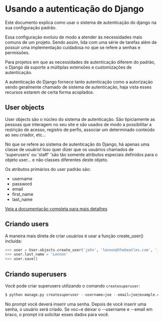 # Usando a autenticação do Django

Este documento explica como usar o sistema de autenticação do django na sua configuração padrão. 

Essa configuração evoluiu de modo a atender às necessidades mais comuns de um projeto.  Sendo assim, lida com uma série de tarefas além de possuir uma implementação cuidadosa no que se refere a senhas e permissões. 

Para projetos em que as necessidades de autenticação diferem do padrão, o Django dá suporte a múltiplas  extensões e customizações de autenticação.

A autenticação do Django fornece tanto autenticação como a  autorização sendo geralmente chamado de sistema de autenticação, haja vista esses recursos estarem de certa forma acoplados.

## User objects

User objects são o núcleo do sistema de autenticação.  São tipiciamente as pessoas que interagem no seu site e são usados de modo a possibilitar a restrição de acesso, registro de 
 perfis, associar um determinado conteúdo ao seu criador, etc...

No que se refere ao sistema de autenticação do Django, há apenas uma classe de usuário!  Isso quer dizer que os usuários chamados de 'superusers' ou 'staff' 'são tão somente atributos especiais definidos para o objeto user... e não classes diferentes deste objeto.

Os atributos primários do user padrão são:
- username
- password
- email
- first_name
- last_name

[Veja a documentação completa para mais detalhes](https://docs.djangoproject.com/en/3.0/ref/contrib/auth/#django.contrib.auth.models.User)

## Criando users

A maneira mais direta de criar usuários é usar a função create_user() incluída:

```python
>>> user = User.objects.create_user('john', 'lennon@thebeatles.com', 'johnpassword')
>>> user.last_name = 'Lennon'
>>> user.save()
```

## Criando superusers

Você pode criar superusers utilizando o comando ```createsuperuser```:

```python
$ python manage.py createsuperuser --username=joe --email=joe@example.com
```

No prompt você deverá inserir uma senha.  Depois de você inserir uma senha, o usuário será criado.  Se voc~e deixar o --username e --email em braco, o prompt irá solicitar esses dados para você.


